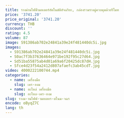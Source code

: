```yaml
---
title: รางม่านไฟฟ้ามอเตอร์อัตโนมัติอัจฉริยะ, กล่องรวมรางคู่ควบคุมด้วยรีโมท
price: '3741.20'
price_original: '3741.20'
currency: THB
discount: ''
rating: 4.5
volume: 87
image: S91386ab702e24841a39e24f481440dc5i.jpg
images:
  - S91386ab702e24841a39e24f481440dc5i.jpg
  - S0ac7f3b37636464e971be192f95c27d64.jpg
  - Sd51ba55875ab4d01a69a6f20425dc87dH.jpg
  - Sfce4d23f54a2412d807afaefc3ab45cdT.jpg
video: 4000222100744.mp4
categories:
  - name: เครื่องมือ
    slug: เคร-องม
  - name: อะไหล่ เครื่องมือ
    slug: อะไหล-เคร-องม
slug: รางม-านไฟฟ-ามอเตอร-ตโนม-จฉร
encode: oByqZ7C
lang: th
---
```

  